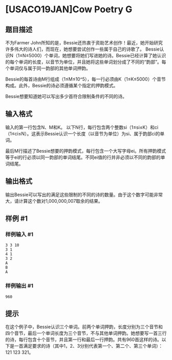 # [USACO19JAN]Cow Poetry G

## 题目描述

不为Farmer John所知的是，Bessie还热衷于资助艺术创作！最近，她开始研究许多伟大的诗人们，而现在，她想要尝试创作一些属于自己的诗歌了。
Bessie认识N（1≤N≤5000）个单词，她想要将她们写进她的诗。Bessie已经计算了她认识的每个单词的长度，以音节为单位，并且她将这些单词划分成了不同的“韵部”。每个单词仅与属于同一韵部的其他单词押韵。

Bessie的每首诗由M行组成（1≤M≤10^5），每一行必须由K（1≤K≤5000）个音节构成。此外，Bessie的诗必须遵循某个指定的押韵模式。

Bessie想要知道她可以写出多少首符合限制条件的不同的诗。

## 输入格式

输入的第一行包含N、M和K。
以下N行，每行包含两个整数si（1≤si≤K）和ci（1≤ci≤N）。这表示Bessie认识一个长度（以音节为单位）为si、属于韵部ci的单词。

最后M行描述了Bessie想要的押韵模式，每行包含一个大写字母ei。所有押韵模式等于ei的行必须以同一韵部的单词结尾。不同ei值的行并非必须以不同的韵部的单词结尾。

## 输出格式

输出Bessie可以写出的满足这些限制的不同的诗的数量。由于这个数字可能非常大，请计算这个数对1,000,000,007取余的结果。

## 样例 #1

### 样例输入 #1
```
3 3 10
3 1
4 1
3 2
A
B
A
```

### 样例输出 #1

```
960
```

## 提示

在这个例子中，Bessie认识三个单词。前两个单词押韵，长度分别为三个音节和四个音节，最后一个单词长度为三个音节，不与其他单词押韵。她想要写一首三行的诗，每行包含十个音节，并且第一行和最后一行押韵。共有960首这样的诗。以下是一首满足要求的诗（其中1，2、3分别代表第一个、第二个、第三个单词）：121 123 321。
